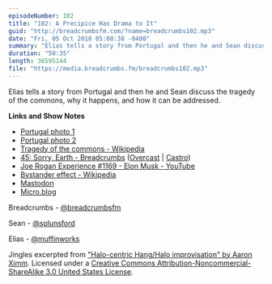 ```yaml
---
episodeNumber: 102
title: "102: A Precipice Has Drama to It"
guid: "http://breadcrumbsfm.com/?name=breadcrumbs102.mp3"
date: "Fri, 05 Oct 2018 05:08:38 -0400"
summary: "Elias tells a story from Portugal and then he and Sean discuss the tragedy of the commons, why it happens, and how it can be addressed."
duration: "50:35"
length: 36595144
file: "https://media.breadcrumbs.fm/breadcrumbs102.mp3"
---
```

Elias tells a story from Portugal and then he and Sean discuss the tragedy of the commons, why it happens, and how it can be addressed.

**Links and Show Notes**
- [Portugal photo 1](https://breadcrumbsfm.com/images/102/portugal1.jpeg)
- [Portugal photo 2](https://breadcrumbsfm.com/images/102/portugal2.jpeg)
- [Tragedy of the commons - Wikipedia](https://en.wikipedia.org/wiki/Tragedy_of_the_commons)
- [45: Sorry, Earth - Breadcrumbs](http://breadcrumbsfm.com/?name=breadcrumbs45.mp3) ([Overcast](https://overcast.fm/+LlyoejXJw) | [Castro](https://castro.fm/episode/d05Unc))
- [Joe Rogan Experience #1169 - Elon Musk - YouTube](https://youtu.be/ycPr5-27vSI)
- [Bystander effect - Wikipedia](https://en.wikipedia.org/wiki/Bystander_effect)
- [Mastodon](https://joinmastodon.org/)
- [Micro.blog](https://micro.blog/)

Breadcrumbs - [@breadcrumbsfm](https://twitter.com/breadcrumbsfm)

Sean - [@splunsford](https://twitter.com/splunsford)

Elias - [@muffinworks](https://twitter.com/muffinworks)

Jingles excerpted from ["Halo-centric Hang/Halo improvisation" by Aaron Ximm](http://freemusicarchive.org/music/aaron_ximm/handpans_and_the_hang/). Licensed under a [Creative Commons Attribution-Noncommercial-ShareAlike 3.0 United States License](http://creativecommons.org/licenses/by-nc-sa/3.0/us/).